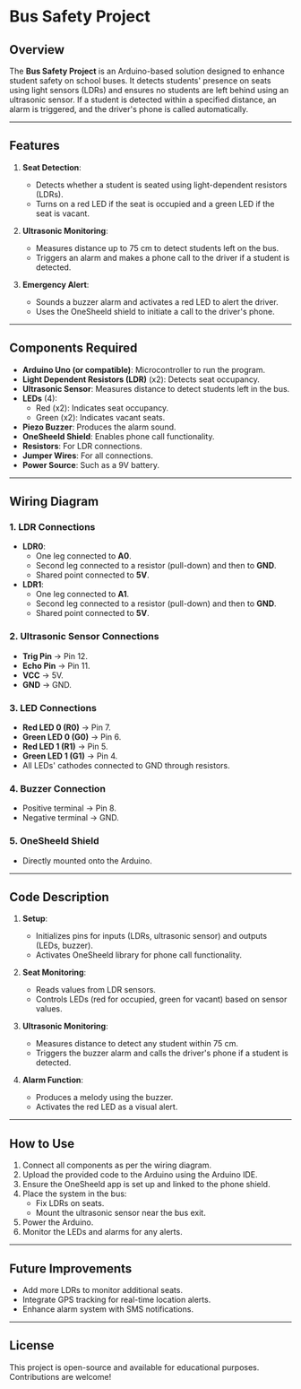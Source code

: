 # Bus Safety Project

## Overview
The **Bus Safety Project** is an Arduino-based solution designed to enhance student safety on school buses. It detects students' presence on seats using light sensors (LDRs) and ensures no students are left behind using an ultrasonic sensor. If a student is detected within a specified distance, an alarm is triggered, and the driver's phone is called automatically.

---

## Features
1. **Seat Detection**:
   - Detects whether a student is seated using light-dependent resistors (LDRs).
   - Turns on a red LED if the seat is occupied and a green LED if the seat is vacant.

2. **Ultrasonic Monitoring**:
   - Measures distance up to 75 cm to detect students left on the bus.
   - Triggers an alarm and makes a phone call to the driver if a student is detected.

3. **Emergency Alert**:
   - Sounds a buzzer alarm and activates a red LED to alert the driver.
   - Uses the OneSheeld shield to initiate a call to the driver's phone.

---

## Components Required
- **Arduino Uno (or compatible)**: Microcontroller to run the program.
- **Light Dependent Resistors (LDR)** (x2): Detects seat occupancy.
- **Ultrasonic Sensor**: Measures distance to detect students left in the bus.
- **LEDs** (4):
  - Red (x2): Indicates seat occupancy.
  - Green (x2): Indicates vacant seats.
- **Piezo Buzzer**: Produces the alarm sound.
- **OneSheeld Shield**: Enables phone call functionality.
- **Resistors**: For LDR connections.
- **Jumper Wires**: For all connections.
- **Power Source**: Such as a 9V battery.

---

## Wiring Diagram
### 1. **LDR Connections**
- **LDR0**:
  - One leg connected to **A0**.
  - Second leg connected to a resistor (pull-down) and then to **GND**.
  - Shared point connected to **5V**.
- **LDR1**:
  - One leg connected to **A1**.
  - Second leg connected to a resistor (pull-down) and then to **GND**.
  - Shared point connected to **5V**.

### 2. **Ultrasonic Sensor Connections**
- **Trig Pin** → Pin 12.
- **Echo Pin** → Pin 11.
- **VCC** → 5V.
- **GND** → GND.

### 3. **LED Connections**
- **Red LED 0 (R0)** → Pin 7.
- **Green LED 0 (G0)** → Pin 6.
- **Red LED 1 (R1)** → Pin 5.
- **Green LED 1 (G1)** → Pin 4.
- All LEDs' cathodes connected to GND through resistors.

### 4. **Buzzer Connection**
- Positive terminal → Pin 8.
- Negative terminal → GND.

### 5. **OneSheeld Shield**
- Directly mounted onto the Arduino.

---

## Code Description
1. **Setup**:
   - Initializes pins for inputs (LDRs, ultrasonic sensor) and outputs (LEDs, buzzer).
   - Activates OneSheeld library for phone call functionality.

2. **Seat Monitoring**:
   - Reads values from LDR sensors.
   - Controls LEDs (red for occupied, green for vacant) based on sensor values.

3. **Ultrasonic Monitoring**:
   - Measures distance to detect any student within 75 cm.
   - Triggers the buzzer alarm and calls the driver's phone if a student is detected.

4. **Alarm Function**:
   - Produces a melody using the buzzer.
   - Activates the red LED as a visual alert.

---

## How to Use
1. Connect all components as per the wiring diagram.
2. Upload the provided code to the Arduino using the Arduino IDE.
3. Ensure the OneSheeld app is set up and linked to the phone shield.
4. Place the system in the bus:
   - Fix LDRs on seats.
   - Mount the ultrasonic sensor near the bus exit.
5. Power the Arduino.
6. Monitor the LEDs and alarms for any alerts.

---

## Future Improvements
- Add more LDRs to monitor additional seats.
- Integrate GPS tracking for real-time location alerts.
- Enhance alarm system with SMS notifications.

---

## License
This project is open-source and available for educational purposes. Contributions are welcome!
